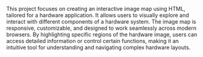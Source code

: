 This project focuses on creating an interactive image map using HTML, tailored for a hardware application. It allows users to visually explore and interact with different components of a hardware system. The image map is responsive, customizable, and designed to work seamlessly across modern browsers. By highlighting specific regions of the hardware image, users can access detailed information or control certain functions, making it an intuitive tool for understanding and navigating complex hardware layouts.
